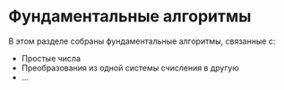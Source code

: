 # Фундаментальные алгоритмы

В этом разделе собраны фундаментальные алгоритмы, связанные с:

- Простые числа
- Преобразования из одной системы счисления в другую
- ...